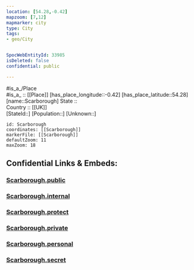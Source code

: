 ```yaml
---
location: [54.28,-0.42] 
mapzoom: [7,12] 
mapmarker: city 
type: City
tags:
- geo/City


SpocWebEntityId: 33985
isDeleted: false
confidential: public

---
```

#is_a_/Place  
#is_a_ :: [[Place]] 
[has_place_longitude::-0.42] 
[has_place_latitude::54.28] 
[name::Scarborough] 
State ::  
Country :: [[UK]]  
[StateId::] 
[Population::] 
[Unknown::] 


```leaflet
id: Scarborough
coordinates: [[Scarborough]] 
markerFile: [[Scarborough]] 
defaultZoom: 11 
maxZoom: 18
```


## Confidential Links & Embeds: 

### [Scarborough.public](/_public/\Earth\Continent\Europe\Europe~North\UK\England\Regions~England\Yorkshire_and_the_Humber\Yorkshire~North\cities~NorthYorkshire\Scarborough\cities~ScarboroughScarborough.public.md) 

### [Scarborough.internal](/_internal/\Earth\Continent\Europe\Europe~North\UK\England\Regions~England\Yorkshire_and_the_Humber\Yorkshire~North\cities~NorthYorkshire\Scarborough\cities~ScarboroughScarborough.internal.md) 

### [Scarborough.protect](/_protect/\Earth\Continent\Europe\Europe~North\UK\England\Regions~England\Yorkshire_and_the_Humber\Yorkshire~North\cities~NorthYorkshire\Scarborough\cities~ScarboroughScarborough.protect.md) 

### [Scarborough.private](/_private/\Earth\Continent\Europe\Europe~North\UK\England\Regions~England\Yorkshire_and_the_Humber\Yorkshire~North\cities~NorthYorkshire\Scarborough\cities~ScarboroughScarborough.private.md) 

### [Scarborough.personal](/_personal/\Earth\Continent\Europe\Europe~North\UK\England\Regions~England\Yorkshire_and_the_Humber\Yorkshire~North\cities~NorthYorkshire\Scarborough\cities~ScarboroughScarborough.personal.md) 

### [Scarborough.secret](/_secret/\Earth\Continent\Europe\Europe~North\UK\England\Regions~England\Yorkshire_and_the_Humber\Yorkshire~North\cities~NorthYorkshire\Scarborough\cities~ScarboroughScarborough.secret.md)

